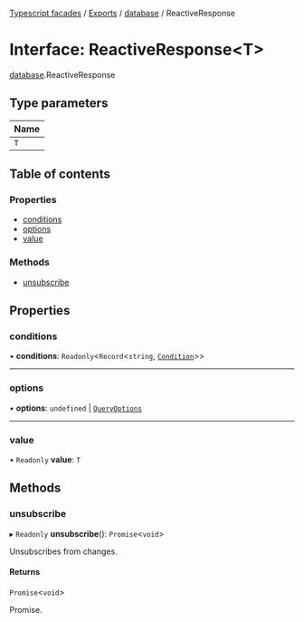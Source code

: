 [Typescript facades](../index.md) / [Exports](../modules.md) / [database](../modules/database.md) / ReactiveResponse

# Interface: ReactiveResponse<T\>

[database](../modules/database.md).ReactiveResponse

## Type parameters

| Name |
| :------ |
| `T` |

## Table of contents

### Properties

- [conditions](database.ReactiveResponse.md#conditions)
- [options](database.ReactiveResponse.md#options)
- [value](database.ReactiveResponse.md#value)

### Methods

- [unsubscribe](database.ReactiveResponse.md#unsubscribe)

## Properties

### conditions

• **conditions**: `Readonly`<`Record`<`string`, [`Condition`](database.Condition.md)\>\>

___

### options

• **options**: `undefined` \| [`QueryOptions`](database.QueryOptions.md)

___

### value

• `Readonly` **value**: `T`

## Methods

### unsubscribe

▸ `Readonly` **unsubscribe**(): `Promise`<`void`\>

Unsubscribes from changes.

#### Returns

`Promise`<`void`\>

Promise.
